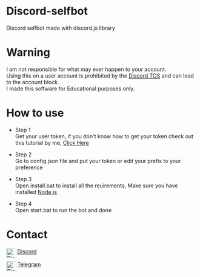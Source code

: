 # Discord-selfbot
Discord selfbot made with discord.js library

# Warning
I am not responsible for what may ever happen to your account.<br>
Using this on a user account is prohibited by the [Discord TOS](https://discord.com/guidelines) and can lead to the account block. <br>
I made this software for Educational purposes only.<br>

# How to use
- Step 1<br>
Get your user token, if you don't know how to get your token check out this tutorial by me, [Click Here](https://github.com/yayeen/Discord-selfbot/wiki/How-to-get-your-Discord-Account-Token)

- Step 2<br>
Go to config.json file and put your token or edit your prefix to your preference

- Step 3<br>
Open install.bat to install all the reuirements, Make sure you have installed [Node.js](https://nodejs.org/en/)

- Step 4<br>
Open start.bat to run the bot and done

# Contact
<img align="left" alt="Discord" width="26px" src="https://cdn.iconscout.com/icon/free/png-256/discord-1863643-1581238.png" /> [Discord](https://discord.com/users/814406096022011934)<br>
<br>
<img align="left" alt="Discord" width="26px" src="https://www.vectorico.com/download/social_media/Telegram-Icon.png" /> [Telegram](https://web.telegram.org/z/#1955275718)
